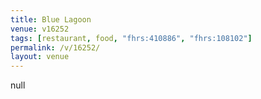 ```yaml
---
title: Blue Lagoon
venue: v16252
tags: [restaurant, food, "fhrs:410886", "fhrs:108102"]
permalink: /v/16252/
layout: venue
---
```

null